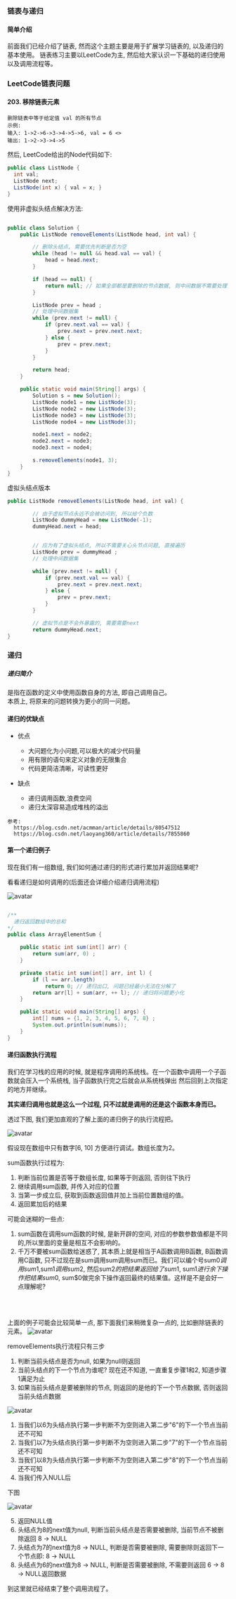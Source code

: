 ### 链表与递归

#### 简单介绍
前面我们已经介绍了链表, 然而这个主题主要是用于扩展学习链表的, 以及递归的基本使用。
链表练习主要以LeetCode为主, 然后给大家认识一下基础的递归使用以及调用流程等。


### LeetCode链表问题

#### 203. 移除链表元素

```Text
删除链表中等于给定值 val 的所有节点
示例:
输入: 1->2->6->3->4->5->6, val = 6 <>
输出: 1->2->3->4->5
```
然后, LeetCode给出的Node代码如下:

```java
public class ListNode {
  int val;
  ListNode next;
  ListNode(int x) { val = x; }
}
```

使用非虚拟头结点解决方法:

```java

public class Solution {
    public ListNode removeElements(ListNode head, int val) {

        // 删除头结点, 需要优先判断是否为空
        while (head != null && head.val == val) {
            head = head.next;
        }

        if (head == null) {
            return null; // 如果全部都是要删除的节点数据, 则中间数据不需要处理了
        }

        ListNode prev = head ;
        // 处理中间数据集
        while (prev.next != null) {
            if (prev.next.val == val) {
                prev.next = prev.next.next;
            } else {
                prev = prev.next;
            }
        }

        return head;
    }

    public static void main(String[] args) {
        Solution s = new Solution();
        ListNode node1 = new ListNode(3);
        ListNode node2 = new ListNode(3);
        ListNode node3 = new ListNode(3);
        ListNode node4 = new ListNode(3);

        node1.next = node2;
        node2.next = node3;
        node3.next = node4;

        s.removeElements(node1, 3);
    }
}
```


虚拟头结点版本
```java
public ListNode removeElements(ListNode head, int val) {

        // 由于虚拟节点永远不会被访问到, 所以给个负数
        ListNode dummyHead = new ListNode(-1);
        dummyHead.next = head;


        // 应为有了虚拟头结点, 所以不需要关心头节点问题, 直接遍历
        ListNode prev = dummyHead ;
        // 处理中间数据集

        while (prev.next != null) {
            if (prev.next.val == val) {
                prev.next = prev.next.next;
            } else {
                prev = prev.next;
            }
        }

        // 虚拟节点是不会外暴露的, 需要需要next
        return dummyHead.next;
}
```




### 递归

##### 递归简介
是指在函数的定义中使用函数自身的方法, 即自己调用自己。<br />
本质上, 将原来的问题转换为更小的同一问题。

#### 递归的优缺点
  * 优点
    * 大问题化为小问题,可以极大的减少代码量
    * 用有限的语句来定义对象的无限集合
    * 代码更简洁清晰，可读性更好

  * 缺点
    * 递归调用函数,浪费空间
    * 递归太深容易造成堆栈的溢出

```Text
参考:
  https://blog.csdn.net/acmman/article/details/80547512
  https://blog.csdn.net/laoyang360/article/details/7855860
```



#### 第一个递归例子

现在我们有一组数组, 我们如何通过递归的形式进行累加并返回结果呢?

看看递归是如何调用的(后面还会详细介绍递归调用流程)

![avatar](https://github.com/basebase/img_server/blob/master/common/recursion01.png?raw=true)


```java

/**
  递归返回数组中的总和
*/
public class ArrayElementSum {

    public static int sum(int[] arr) {
        return sum(arr, 0) ;
    }

    private static int sum(int[] arr, int l) {
        if (l == arr.length)
            return 0; // 递归出口, 问题已经最小无法在分解了
        return arr[l] + sum(arr, ++ l); // 递归将问题更小化
    }

    public static void main(String[] args) {
        int[] nums = {1, 2, 3, 4, 5, 6, 7, 8} ;
        System.out.println(sum(nums));
    }
}
```


#### 递归函数执行流程

我们在学习栈的应用的时候, 就是程序调用的系统栈。在一个函数中调用一个子函数就会压入一个系统栈, 当子函数执行完之后就会从系统栈弹出
然后回到上次指定的地方并继续。

**其实递归调用也就是这么一个过程, 只不过就是调用的还是这个函数本身而已。**


透过下图, 我们更加直观的了解上面的递归例子的执行流程把。

![avatar](https://github.com/basebase/img_server/blob/master/common/recursion001.png?raw=true)

假设现在数组中只有数字[6, 10] 方便进行调试。数组长度为2。

sum函数执行过程为:
  1. 判断当前位置是否等于数组长度, 如果等于则返回, 否则往下执行
  2. 继续调用sum函数, 并传入对应的位置
  3. 当第一步成立后, 获取到函数返回值并加上当前位置数组的值。
  4. 返回累加后的结果


可能会迷糊的一些点:
  1. sum函数在调用sum函数的时候, 是新开辟的空间, 对应的参数参数值都是不同的,所以里面的变量是相互不会影响的。
  2. 千万不要被sum函数给迷惑了, 其本质上就是相当于A函数调用B函数, B函数调用C函数, 只不过现在是sum调用sum调用sum而已。我们可以编个号sum$0调用sum$1,sum$1调用sum$2, 然后sum$2的把结果返回给了sum$1, sum$1进行余下操作把结果sum$0, sum$0做完余下操作返回最终的结果值。这样是不是会好一点理解呢?


<br /><br />

上面的例子可能会比较简单一点, 那下面我们来稍微复杂一点的, 比如删除链表的元素。
![avatar](https://github.com/basebase/img_server/blob/master/common/recursion002.png?raw=true)


removeElements执行流程只有三步
  1. 判断当前头结点是否为null, 如果为null则返回
  2. 当前头结点的下一个节点为谁呢? 现在还不知道, 一直重复步骤1和2, 知道步骤1满足为止
  3. 如果当前头结点是要被删除的节点, 则返回的是他的下一个节点数据, 否则返回当前头结点数据


![avatar](https://github.com/basebase/img_server/blob/master/common/recursion003.png?raw=true)

1. 当我们以6为头结点执行第一步判断不为空则进入第二步"6"的下一个节点当前还不可知
2. 当我们以7为头结点执行第一步判断不为空则进入第二步"7"的下一个节点当前还不可知
3. 当我们以8为头结点执行第一步判断不为空则进入第二步"8"的下一个节点当前还不可知
4. 当我们传入NULL后

下图

![avatar](https://github.com/basebase/img_server/blob/master/common/recursion004.png?raw=true)

5. 返回NULL值
6. 头结点为8的next值为null, 判断当前头结点是否需要被删除, 当前节点不被删除返回 8 -> NULL
7. 头结点为7的next值为8 -> NULL, 判断是否需要被删除, 需要删除则返回下一个节点即: 8 -> NULL
8. 头结点为6的next值为8 -> NULL, 判断是否需要被删除, 不需要则返回 6 -> 8 -> NULL返回数据

到这里就已经结束了整个调用流程了。
